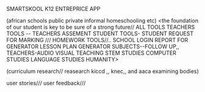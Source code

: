 <!-- #ff4b9f - colors -->

SMARTSKOOL K12 ENTREPRICE APP

<!-- , Since traditional schools might be rendered defunct by the rise of AI, we aim to create an school will a private online school for k-12, that will need to stand the test of time/ with just in time learning {JITL} flexible, adaptable and high value palatable education -->

(african schools
public
private
informal
homeschooling etc)
<the foundation of our student is key to be sure of a strong future//
ALL TOOLS
TEACHERS TOOLS -- TEACHERS ASSEMENT
STUDENT TOOLS- STUDENT REQUEST FOR MARKING ///
HOMEWORK TOOLS//..
SCHOOL LOGIN
REPORT FOR GENERATOR
LESSON PLAN GENERATOR
SUBJECTS--FOLLOW UP,,
TEACHERS-AUDIO VISUAL TEACHING
STEM STUDIES
COMPUTER STUDIES
LANGUAGE STUDIES
HUMANITY>

(curriculum research// reasearch kiccd ,, knec,, and aaca examining bodies)

user stories/// user feedback///
